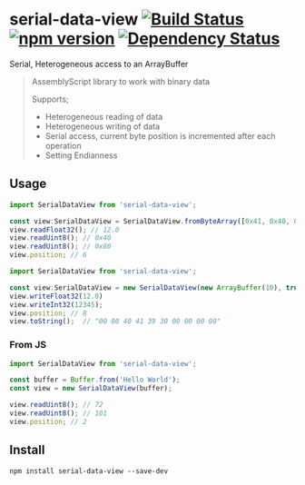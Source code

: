 # serial-data-view [![Build Status](https://travis-ci.org/bealearts/serial-data-view.png?branch=master)](https://travis-ci.org/bealearts/serial-data-view) [![npm version](https://badge.fury.io/js/serial-data-view.svg)](http://badge.fury.io/js/serial-data-view) [![Dependency Status](https://david-dm.org/bealearts/serial-data-view.png)](https://david-dm.org/bealearts/serial-data-view)

Serial, Heterogeneous access to an ArrayBuffer

> AssemblyScript library to work with binary data
>
>  Supports;
> * Heterogeneous reading of data
> * Heterogeneous writing of data
> * Serial access, current byte position is incremented after each operation
> * Setting Endianness


## Usage
```ts
import SerialDataView from 'serial-data-view';

const view:SerialDataView = SerialDataView.fromByteArray([0x41, 0x40, 0x00, 0x00, 0x40, 0x80, 0x00, 0x00]);
view.readFloat32(); // 12.0
view.readUint8(); // 0x40
view.readUint8(); // 0x80
view.position; // 6
```

```ts
import SerialDataView from 'serial-data-view';

const view:SerialDataView = new SerialDataView(new ArrayBuffer(10), true);  // littleEndian
view.writeFloat32(12.0)
view.writeInt32(12345);
view.position; // 8
view.toString();  // "00 00 40 41 39 30 00 00 00 00"
```

### From JS
```js
import SerialDataView from 'serial-data-view';

const buffer = Buffer.from('Hello World');
const view = new SerialDataView(buffer);

view.readUint8(); // 72
view.readUint8(); // 101
view.position; // 2
```


## Install
```shell
npm install serial-data-view --save-dev
```
